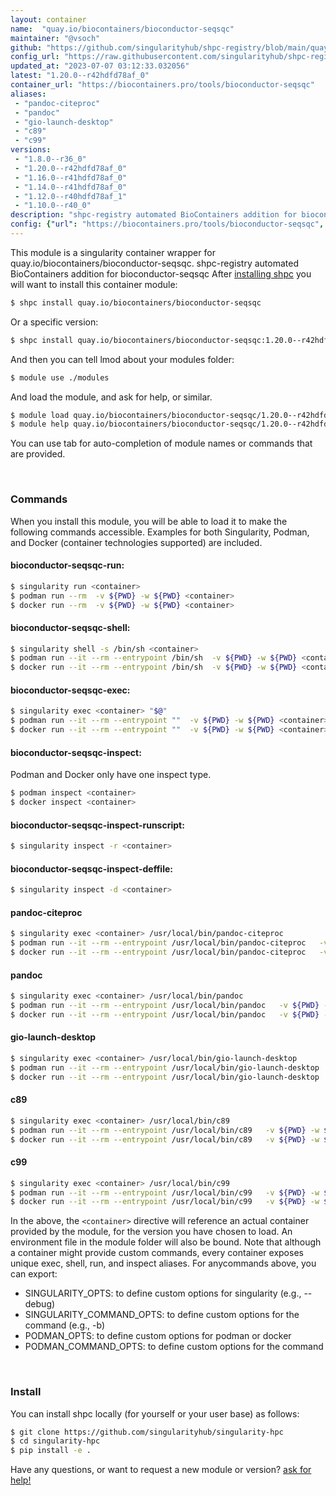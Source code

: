 ```yaml
---
layout: container
name:  "quay.io/biocontainers/bioconductor-seqsqc"
maintainer: "@vsoch"
github: "https://github.com/singularityhub/shpc-registry/blob/main/quay.io/biocontainers/bioconductor-seqsqc/container.yaml"
config_url: "https://raw.githubusercontent.com/singularityhub/shpc-registry/main/quay.io/biocontainers/bioconductor-seqsqc/container.yaml"
updated_at: "2023-07-07 03:12:33.032056"
latest: "1.20.0--r42hdfd78af_0"
container_url: "https://biocontainers.pro/tools/bioconductor-seqsqc"
aliases:
 - "pandoc-citeproc"
 - "pandoc"
 - "gio-launch-desktop"
 - "c89"
 - "c99"
versions:
 - "1.8.0--r36_0"
 - "1.20.0--r42hdfd78af_0"
 - "1.16.0--r41hdfd78af_0"
 - "1.14.0--r41hdfd78af_0"
 - "1.12.0--r40hdfd78af_1"
 - "1.10.0--r40_0"
description: "shpc-registry automated BioContainers addition for bioconductor-seqsqc"
config: {"url": "https://biocontainers.pro/tools/bioconductor-seqsqc", "maintainer": "@vsoch", "description": "shpc-registry automated BioContainers addition for bioconductor-seqsqc", "latest": {"1.20.0--r42hdfd78af_0": "sha256:894b94314fabc4c08bf612bd663f191c5d2012e18d43dfce8930df7311c942fa"}, "tags": {"1.8.0--r36_0": "sha256:c8a39b42dd9fa995b6fb386e171c999fa283994f0caaf04928e20f7c89c1b00e", "1.20.0--r42hdfd78af_0": "sha256:894b94314fabc4c08bf612bd663f191c5d2012e18d43dfce8930df7311c942fa", "1.16.0--r41hdfd78af_0": "sha256:a4cc7d5b65f113d1d4b15dbbd56755ebfadcd4ae9ab1e6d7d8f96c5b4576b3b1", "1.14.0--r41hdfd78af_0": "sha256:03da4befbb1af03e3b282cb95bb3827c44e6ead12414b8880a480cf1f9b1f40b", "1.12.0--r40hdfd78af_1": "sha256:cc2d9f18b83367b3859f94c199780ebaed5fd81897d1b6da6017e565688375b9", "1.10.0--r40_0": "sha256:83e3129a82a5da5bcb0ea1c2c40b361d0b2eb9e9cf3cc68058e385fd66677f36"}, "docker": "quay.io/biocontainers/bioconductor-seqsqc", "aliases": {"pandoc-citeproc": "/usr/local/bin/pandoc-citeproc", "pandoc": "/usr/local/bin/pandoc", "gio-launch-desktop": "/usr/local/bin/gio-launch-desktop", "c89": "/usr/local/bin/c89", "c99": "/usr/local/bin/c99"}}
---
```


This module is a singularity container wrapper for quay.io/biocontainers/bioconductor-seqsqc.
shpc-registry automated BioContainers addition for bioconductor-seqsqc
After [installing shpc](#install) you will want to install this container module:


```bash
$ shpc install quay.io/biocontainers/bioconductor-seqsqc
```

Or a specific version:

```bash
$ shpc install quay.io/biocontainers/bioconductor-seqsqc:1.20.0--r42hdfd78af_0
```

And then you can tell lmod about your modules folder:

```bash
$ module use ./modules
```

And load the module, and ask for help, or similar.

```bash
$ module load quay.io/biocontainers/bioconductor-seqsqc/1.20.0--r42hdfd78af_0
$ module help quay.io/biocontainers/bioconductor-seqsqc/1.20.0--r42hdfd78af_0
```

You can use tab for auto-completion of module names or commands that are provided.

<br>

### Commands

When you install this module, you will be able to load it to make the following commands accessible.
Examples for both Singularity, Podman, and Docker (container technologies supported) are included.

#### bioconductor-seqsqc-run:

```bash
$ singularity run <container>
$ podman run --rm  -v ${PWD} -w ${PWD} <container>
$ docker run --rm  -v ${PWD} -w ${PWD} <container>
```

#### bioconductor-seqsqc-shell:

```bash
$ singularity shell -s /bin/sh <container>
$ podman run --it --rm --entrypoint /bin/sh  -v ${PWD} -w ${PWD} <container>
$ docker run --it --rm --entrypoint /bin/sh  -v ${PWD} -w ${PWD} <container>
```

#### bioconductor-seqsqc-exec:

```bash
$ singularity exec <container> "$@"
$ podman run --it --rm --entrypoint ""  -v ${PWD} -w ${PWD} <container> "$@"
$ docker run --it --rm --entrypoint ""  -v ${PWD} -w ${PWD} <container> "$@"
```

#### bioconductor-seqsqc-inspect:

Podman and Docker only have one inspect type.

```bash
$ podman inspect <container>
$ docker inspect <container>
```

#### bioconductor-seqsqc-inspect-runscript:

```bash
$ singularity inspect -r <container>
```

#### bioconductor-seqsqc-inspect-deffile:

```bash
$ singularity inspect -d <container>
```


#### pandoc-citeproc

```bash
$ singularity exec <container> /usr/local/bin/pandoc-citeproc
$ podman run --it --rm --entrypoint /usr/local/bin/pandoc-citeproc   -v ${PWD} -w ${PWD} <container> -c " $@"
$ docker run --it --rm --entrypoint /usr/local/bin/pandoc-citeproc   -v ${PWD} -w ${PWD} <container> -c " $@"
```


#### pandoc

```bash
$ singularity exec <container> /usr/local/bin/pandoc
$ podman run --it --rm --entrypoint /usr/local/bin/pandoc   -v ${PWD} -w ${PWD} <container> -c " $@"
$ docker run --it --rm --entrypoint /usr/local/bin/pandoc   -v ${PWD} -w ${PWD} <container> -c " $@"
```


#### gio-launch-desktop

```bash
$ singularity exec <container> /usr/local/bin/gio-launch-desktop
$ podman run --it --rm --entrypoint /usr/local/bin/gio-launch-desktop   -v ${PWD} -w ${PWD} <container> -c " $@"
$ docker run --it --rm --entrypoint /usr/local/bin/gio-launch-desktop   -v ${PWD} -w ${PWD} <container> -c " $@"
```


#### c89

```bash
$ singularity exec <container> /usr/local/bin/c89
$ podman run --it --rm --entrypoint /usr/local/bin/c89   -v ${PWD} -w ${PWD} <container> -c " $@"
$ docker run --it --rm --entrypoint /usr/local/bin/c89   -v ${PWD} -w ${PWD} <container> -c " $@"
```


#### c99

```bash
$ singularity exec <container> /usr/local/bin/c99
$ podman run --it --rm --entrypoint /usr/local/bin/c99   -v ${PWD} -w ${PWD} <container> -c " $@"
$ docker run --it --rm --entrypoint /usr/local/bin/c99   -v ${PWD} -w ${PWD} <container> -c " $@"
```



In the above, the `<container>` directive will reference an actual container provided
by the module, for the version you have chosen to load. An environment file in the
module folder will also be bound. Note that although a container
might provide custom commands, every container exposes unique exec, shell, run, and
inspect aliases. For anycommands above, you can export:

 - SINGULARITY_OPTS: to define custom options for singularity (e.g., --debug)
 - SINGULARITY_COMMAND_OPTS: to define custom options for the command (e.g., -b)
 - PODMAN_OPTS: to define custom options for podman or docker
 - PODMAN_COMMAND_OPTS: to define custom options for the command

<br>

### Install

You can install shpc locally (for yourself or your user base) as follows:

```bash
$ git clone https://github.com/singularityhub/singularity-hpc
$ cd singularity-hpc
$ pip install -e .
```

Have any questions, or want to request a new module or version? [ask for help!](https://github.com/singularityhub/singularity-hpc/issues)